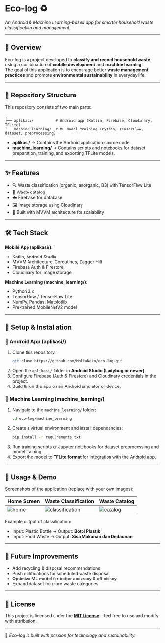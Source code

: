 # Eco-log ♻️  
*An Android & Machine Learning-based app for smarter household waste classification and management.*  

---

## 📖 Overview  
Eco-log is a project developed to **classify and record household waste** using a combination of **mobile development** and **machine learning**.  
The goal of this application is to encourage better **waste management practices** and promote **environmental sustainability** in everyday life.  

---

## 📂 Repository Structure  
This repository consists of two main parts:  

```
.
├── aplikasi/          # Android app (Kotlin, Firebase, Cloudinary, TFLite)
└── machine_learning/  # ML model training (Python, TensorFlow, dataset, preprocessing)
```

- **aplikasi/** → Contains the Android application source code.  
- **machine_learning/** → Contains scripts and notebooks for dataset preparation, training, and exporting TFLite models.  

---

## ✨ Features  
- 🔍 Waste classification (organic, anorganic, B3) with TensorFlow Lite  
- 📂 Waste catalog 
- ☁️ Firebase for database  
- 🖼️ Image storage using Cloudinary  
- 📱 Built with MVVM architecture for scalability  

---

## 🛠️ Tech Stack  
**Mobile App (aplikasi/):**  
- Kotlin, Android Studio  
- MVVM Architecture, Coroutines, Dagger Hilt  
- Firebase Auth & Firestore  
- Cloudinary for image storage  

**Machine Learning (machine_learning/):**  
- Python 3.x  
- TensorFlow / TensorFlow Lite  
- NumPy, Pandas, Matplotlib  
- Pre-trained MobileNetV2 model  

---

## 🚀 Setup & Installation  

### 📱 Android App (aplikasi/)  
1. Clone this repository:  
   ```bash
   git clone https://github.com/MokkaNeko/eco-log.git
   ```
2. Open the `aplikasi/` folder in **Android Studio (Ladybug or newer)**.  
3. Configure Firebase (Auth & Firestore) and Cloudinary credentials in the project.  
4. Build & run the app on an Android emulator or device.  

### 🤖 Machine Learning (machine_learning/)  
1. Navigate to the `machine_learning/` folder:  
   ```bash
   cd eco-log/machine_learning
   ```
2. Create a virtual environment and install dependencies:  
   ```bash
   pip install -r requirements.txt
   ```
3. Run training scripts or Jupyter notebooks for dataset preprocessing and model training.  
4. Export the model to **TFLite format** for integration with the Android app.  

---

## 📸 Usage & Demo  
Screenshots of the application (replace with your own images):  

| Home Screen | Waste Classification | Waste Catalog |
|-------------|-----------------------|---------------|
| ![home](docs/images/home.png) | ![classification](docs/images/classification.png) | ![catalog](docs/images/catalog.png) |

Example output of classification:  
- Input: Plastic Bottle → Output: **Botol Plastik**  
- Input: Food Waste → Output: **Sisa Makanan dan Dedaunan**  

---

## 🔮 Future Improvements  
- Add recycling & disposal recommendations  
- Push notifications for scheduled waste disposal  
- Optimize ML model for better accuracy & efficiency  
- Expand dataset for more waste categories  

---

## 📄 License  
This project is licensed under the **[MIT License](LICENSE)** – feel free to use and modify with attribution.  

---

🌱 *Eco-log is built with passion for technology and sustainability.*

